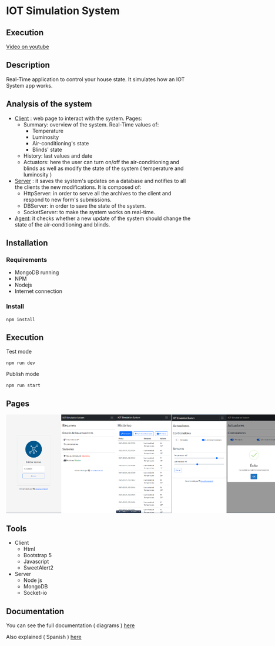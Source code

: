 # IOT Simulation System

## Execution 
[ Video on youtube ](https://youtu.be/TF9Tz7XHR9s )

## Description
Real-Time application to control your house state. It simulates how an IOT System app works. 

## Analysis of the system
- [Client](https://github.com/JesusGonzalezA/IOT_System_Simulator/tree/main/public) : web page to interact with the system. Pages:
    - Summary: overview of the system. Real-Time values of:
        - Temperature
        - Luminosity
        - Air-conditioning's state
        - Blinds' state
    - History: last values and date
    - Actuators: here the user can turn on/off the air-conditioning and blinds as well as modify the state of the system ( temperature and luminosity )
- [Server](https://github.com/JesusGonzalezA/IOT_System_Simulator/tree/main/src) : it saves the system's updates on a database and notifies to all the clients the new modifications. It is composed of:    
    - HttpServer: in order to serve all the archives to the client and respond to new form's submissions.
    - DBServer: in order to save the state of the system.
    - SocketServer: to make the system works on real-time.
- [Agent](https://github.com/JesusGonzalezA/IOT_System_Simulator/tree/main/src/services): it checks whether a new update of the system should change the state of the air-conditioning and blinds.

## Installation 
### Requirements
- MongoDB running
- NPM
- Nodejs
- Internet connection

### Install
```
npm install
```

## Execution

Test mode
```
npm run dev
```

Publish mode
```
npm run start
```

## Pages
<div style="display:flex;" >
    <img src="./doc/pages/login.png" width="150" />
    <img src="./doc/pages/summary.png" width="150" />
    <img src="./doc/pages/history.png" width="150" />
    <img src="./doc/pages/actuators.png" width="150" />
    <img src="./doc/pages/comm.png" width="150" />
</div>

## Tools
- Client
    - Html
    - Bootstrap 5
    - Javascript
    - SweetAlert2
- Server
    - Node js
    - MongoDB
    - Socket-io

## Documentation
You can see the full documentation ( diagrams ) [here](https://github.com/JesusGonzalezA/IOT_System_Simulator/tree/main/doc)

Also explained ( Spanish ) [here](https://github.com/JesusGonzalezA/IOT_System_Simulator/tree/main/doc/Memoria.pdf) 